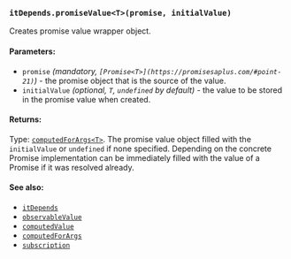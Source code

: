 ### `itDepends.promiseValue<T>(promise, initialValue)`

Creates promise value wrapper object.

#### Parameters:
* `promise` *(mandatory, `[Promise<T>](https://promisesaplus.com/#point-21)`)* - the promise object that is the source of the value.
* `initialValue` *(optional, `T`, `undefined` by default)* - the value to be stored in the promise value when created.

#### Returns:
Type: [`computedForArgs<T>`](../computedForArgs.md).
The promise value object filled with the `initialValue` or `undefined` if none specified.
Depending on the concrete Promise implementation can be immediately filled with the value of a Promise if it was resolved already.

#### See also:
* [`itDepends`](itDepends.md)
* [`observableValue`](observableValue.md)
* [`computedValue`](computedValue.md)
* [`computedForArgs`](computedForArgs.md)
* [`subscription`](subscription.md)